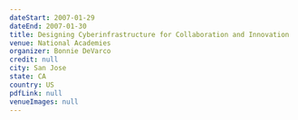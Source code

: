 ```yaml
---
dateStart: 2007-01-29
dateEnd: 2007-01-30
title: Designing Cyberinfrastructure for Collaboration and Innovation
venue: National Academies
organizer: Bonnie DeVarco
credit: null
city: San Jose
state: CA
country: US
pdfLink: null
venueImages: null
---
```

